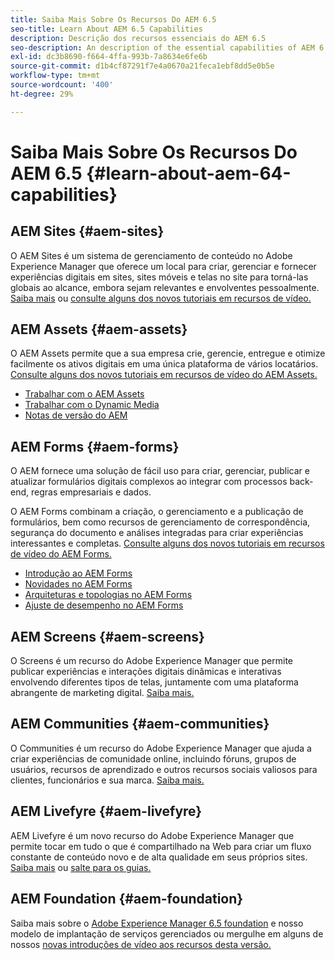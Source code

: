 ```yaml
---
title: Saiba Mais Sobre Os Recursos Do AEM 6.5
seo-title: Learn About AEM 6.5 Capabilities
description: Descrição dos recursos essenciais do AEM 6.5
seo-description: An description of the essential capabilities of AEM 6.5
exl-id: dc3b8690-f664-4ffa-993b-7a8634e6fe6b
source-git-commit: d1b4cf87291f7e4a0670a21feca1ebf8dd5e0b5e
workflow-type: tm+mt
source-wordcount: '400'
ht-degree: 29%

---
```


# Saiba Mais Sobre Os Recursos Do AEM 6.5 {#learn-about-aem-64-capabilities}

## AEM Sites {#aem-sites}

O AEM Sites é um sistema de gerenciamento de conteúdo no Adobe Experience Manager que oferece um local para criar, gerenciar e fornecer experiências digitais em sites, sites móveis e telas no site para torná-las globais ao alcance, embora sejam relevantes e envolventes pessoalmente. [Saiba mais](http://www.adobe.com/marketing-cloud/enterprise-content-management/web-cms.html) ou [consulte alguns dos novos tutoriais em recursos de vídeo.](https://helpx.adobe.com/experience-manager/kt/sites/index/aem-6-5-sites.html)

## AEM Assets {#aem-assets}

O AEM Assets permite que a sua empresa crie, gerencie, entregue e otimize facilmente os ativos digitais em uma única plataforma de vários locatários. [Consulte alguns dos novos tutoriais em recursos de vídeo do AEM Assets.](https://helpx.adobe.com/experience-manager/kt/assets/index/aem-6-4-assets.html)

* [Trabalhar com o AEM Assets](/help/assets/manage-assets.md)
* [Trabalhar com o Dynamic Media](/help/assets/dynamic-media.md)
* [Notas de versão do AEM](/help/release-notes/release-notes.md)

## AEM Forms {#aem-forms}

O AEM fornece uma solução de fácil uso para criar, gerenciar, publicar e atualizar formulários digitais complexos ao integrar com processos back-end, regras empresariais e dados.

O AEM Forms combinam a criação, o gerenciamento e a publicação de formulários, bem como recursos de gerenciamento de correspondência, segurança do documento e análises integradas para criar experiências interessantes e completas. [Consulte alguns dos novos tutoriais em recursos de vídeo do AEM Forms.](https://helpx.adobe.com/experience-manager/kt/forms/index/aem-6-5-forms.html)

* [Introdução ao AEM Forms](/help/forms/using/introduction-aem-forms.md)
* [Novidades no AEM Forms](/help/forms/using/whats-new.md)
* [Arquiteturas e topologias no AEM Forms](/help/forms/using/aem-forms-architecture-deployment.md)
* [Ajuste de desempenho no AEM Forms](/help/forms/using/performance-tuning-aem-forms.md)

## AEM Screens {#aem-screens}

O Screens é um recurso do Adobe Experience Manager que permite publicar experiências e interações digitais dinâmicas e interativas envolvendo diferentes tipos de telas, juntamente com uma plataforma abrangente de marketing digital.  [Saiba mais.](https://docs.adobe.com/content/help/br/experience-manager-screens/user-guide/aem-screens-introduction.html)

## AEM Communities {#aem-communities}

O Communities é um recurso do Adobe Experience Manager que ajuda a criar experiências de comunidade online, incluindo fóruns, grupos de usuários, recursos de aprendizado e outros recursos sociais valiosos para clientes, funcionários e sua marca. [Saiba mais.](http://www.adobe.com/marketing-cloud/enterprise-content-management/social-community-cms.html)

## AEM Livefyre {#aem-livefyre}

AEM Livefyre é um novo recurso do Adobe Experience Manager que permite tocar em tudo o que é compartilhado na Web para criar um fluxo constante de conteúdo novo e de alta qualidade em seus próprios sites. [Saiba mais](http://www.adobe.com/marketing-cloud/enterprise-content-management/ugc-content-platform.html) ou [salte para os guias.](https://answers.livefyre.com/product/livefyre-for-adobe-experience-manager-aem/)

## AEM Foundation {#aem-foundation}

Saiba mais sobre o [Adobe Experience Manager 6.5 foundation](/help/sites-deploying/home.md) e nosso modelo de implantação de serviços gerenciados ou mergulhe em alguns de nossos [novas introduções de vídeo aos recursos desta versão.](https://helpx.adobe.com/experience-manager/kt/sites/index/aem-6-5-sites.html)
